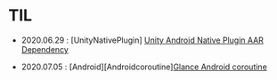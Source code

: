 # TIL

- 2020.06.29 : [UnityNativePlugin]
[Unity Android Native Plugin AAR Dependency](https://github.com/superbderrick/TIL/blob/master/UnityNativePlugin/UnityAARDefendecy.md)

- 2020.07.05 : [Android][Androidcoroutine][Glance Android coroutine](https://github.com/superbderrick/TIL/blob/master/AndroidCoroutine/coroutine00.md)





